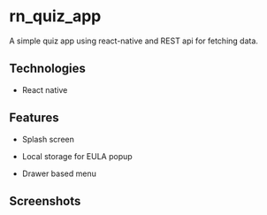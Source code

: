 # rn_quiz_app


A simple quiz app using react-native and  REST api for fetching data.

## Technologies
* React native

## Features

* Splash screen

* Local storage for EULA popup

* Drawer based menu


## Screenshots

